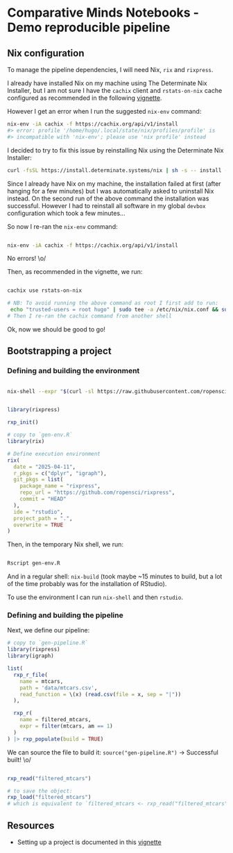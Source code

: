 # Comparative Minds Notebooks - Demo reproducible pipeline


## Nix configuration

To manage the pipeline dependencies, I will need Nix, `rix` and `rixpress`.

I already have installed Nix on my machine using The Determinate Nix
Installer, but I am not sure I have the `cachix` client and `rstats-on-nix`
cache configured as recommended in the following
[vignette](https://docs.ropensci.org/rix/articles/b1-setting-up-and-using-rix-on-linux-and-windows.html#using-the-determinate-systems-installer).

However I get an error when I run the suggested `nix-env` command:

```bash
nix-env -iA cachix -f https://cachix.org/api/v1/install
#> error: profile '/home/hugo/.local/state/nix/profiles/profile' is
#> incompatible with 'nix-env'; please use 'nix profile' instead
```

I decided to try to fix this issue by reinstalling Nix using the Determinate
Nix Installer:

```bash
curl -fsSL https://install.determinate.systems/nix | sh -s -- install --determinate
```

Since I already have Nix on my machine, the installation failed at first
(after hanging for a few minutes) but I was automatically asked to uninstall Nix
instead.
On the second run of the above command the installation was successful.
However I had to reinstall all software in my global `devbox` configuration
which took a few minutes...

So now I re-ran the `nix-env` command:

```bash

nix-env -iA cachix -f https://cachix.org/api/v1/install

```

No errors! \o/

Then, as recommended in the vignette, we run:

```bash

cachix use rstats-on-nix

# NB: To avoid running the above command as root I first add to run:
 echo "trusted-users = root hugo" | sudo tee -a /etc/nix/nix.conf && sudo pkill nix-daemon
# Then I re-ran the cachix command from another shell

```

Ok, now we should be good to go!

## Bootstrapping a project

### Defining and building the environment

```bash

nix-shell --expr "$(curl -sl https://raw.githubusercontent.com/ropensci/rix/main/inst/extdata/default.nix)"

```

```R

library(rixpress)

rxp_init()

```

```R
# copy to `gen-env.R` 
library(rix)

# Define execution environment
rix(
  date = "2025-04-11",
  r_pkgs = c("dplyr", "igraph"),
  git_pkgs = list(
    package_name = "rixpress",
    repo_url = "https://github.com/ropensci/rixpress",
    commit = "HEAD"
  ),
  ide = "rstudio",
  project_path = ".",
  overwrite = TRUE
)
```

Then, in the temporary Nix shell, we run:

```bash

Rscript gen-env.R

```

And in a regular shell: `nix-build` (took maybe ~15 minutes to build, but
a lot of the time probably was for the installation of RStudio).

To use the environment I can run `nix-shell` and then `rstudio`.

### Defining and building the pipeline

Next, we define our pipeline:

```R
# copy to `gen-pipeline.R` 
library(rixpress)
library(igraph)

list(
  rxp_r_file(
    name = mtcars,
    path = 'data/mtcars.csv',
    read_function = \(x) (read.csv(file = x, sep = "|"))
  ),

  rxp_r(
    name = filtered_mtcars,
    expr = filter(mtcars, am == 1)
  )
) |> rxp_populate(build = TRUE)
```

We can source the file to build it: `source("gen-pipeline.R")` 
-> Successful built! \o/

```R

rxp_read("filtered_mtcars")

# to save the object:
rxp_load("filtered_mtcars")
# which is equivalent to `filtered_mtcars <- rxp_read("filtered_mtcars")`

```


## Resources

* Setting up a project is documented in this [vignette](https://docs.ropensci.org/rixpress/articles/tutorial.html) 
